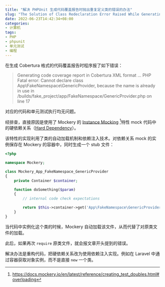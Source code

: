 ```yaml
---
title: "解决 PHPUnit 生成代码覆盖报告时抛出重复定义类的错误的办法"
slug: "The Solution of Class Redeclaration Error Raised While Generating Php Code Coverage Report"
date: 2022-06-23T14:42:34+08:00
categories:
- 计算机
tags:
- PHP
- phpunit
- 单元测试
- 编程
---
```


在生成 Cobertura 格式的代码覆盖报告时程序报了如下错误：

> Generating code coverage report in Cobertura XML format ... PHP Fatal error:  Cannot declare class App\FakeNamespace\GenericProvider, because the name is already in use in /builds/fake_project/app/FakeNamespace/GenericProvider.php on line 17

对应的代码和单元测试执行均无问题。

经排查，直接原因是使用了 Mockery 的 [Instance Mocking](http://docs.mockery.io/en/latest/reference/instance_mocking.html) [^mockery_overloading]特性 mock 代码中的硬依赖关系（[Hard Dependency](https://robertbasic.com/blog/mocking-hard-dependencies-with-mockery/)）。

该特性的实现利用了类的自动加载机制和依赖注入技术。对依赖关系 mock 的实例保存在 Mockery 的容器中，同时生成一个 stub 文件：

```php
<?php

namespace Mockery;

class Mockery_App_FakeNamespace_GenericProvider
{
    private Container $container;

    function doSomething($param)
    {
        // internal code check expectations

        return $this->container->get('App\FakeNamespace\GenericProvider::doSomething')->expectations();
    } 
}
```

当代码中实例化这个类的时候，Mockery 自动加载该文件，从而代替了对原类文件的加载。

此后，如果再次 `require` 原类文件，就会报文章开头提到的错误。

解决办法是重构代码，把硬依赖关系改为使用依赖注入实现。例如在 Laravel 中通过容器获取对象实例，而不是直接 `new` 一个类。

[^mockery_overloading]: https://docs.mockery.io/en/latest/reference/creating_test_doubles.html#overloading